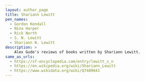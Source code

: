 ```yaml
---
layout: author_page
title: Shariann Lewitt 
pen_names:
  - Gordon Kendall
  - Nina Harper
  - Rick North
  - S. N. Lewitt
  - Shariann N. Lewitt
description: >
    Alex Gude's reviews of books written by Shariann Lewitt.
same_as_urls:
  - https://sf-encyclopedia.com/entry/lewitt_s_n
  - https://en.wikipedia.org/wiki/Shariann_Lewitt
  - https://www.wikidata.org/wiki/Q7489641
---
```

